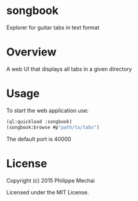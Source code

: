 # songbook

Explorer for guitar tabs in text format

# Overview

A web UI that displays all tabs in a given directory

# Usage

To start the web application use:
```lisp
(ql:quickload :songbook)
(songbook:browse #p"path/to/tabs")
```

The default port is 40000

# License

Copyright (c) 2015 Philippe Mechai

Licensed under the MIT License.
